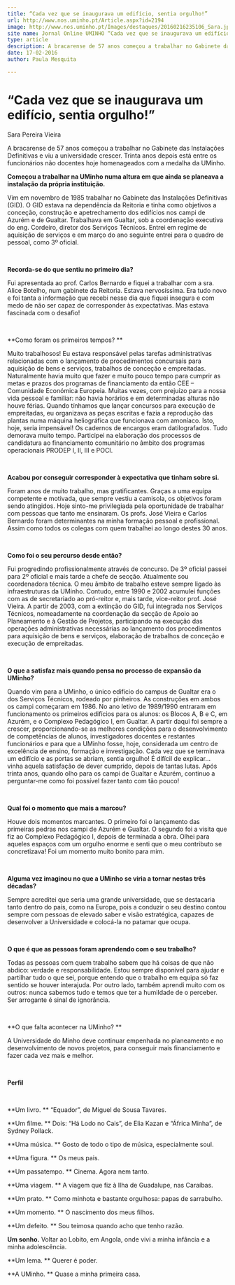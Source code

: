 ```yaml
---
title: “Cada vez que se inaugurava um edifício, sentia orgulho!”
url: http://www.nos.uminho.pt/Article.aspx?id=2194
image: http://www.nos.uminho.pt/Images/destaques/20160216235106_Sara.jpg
site name: Jornal Online UMINHO “Cada vez que se inaugurava um edifício, sentia orgulho!”
type: article
description: A bracarense de 57 anos começou a trabalhar no Gabinete das Instalações Definitivas e viu a universidade crescer. Trinta anos depois está entre os funcionários não docentes hoje homenageados com a medalha da UMinho.
date: 17-02-2016
author: Paula Mesquita

---
```

# “Cada vez que se inaugurava um edifício, sentia orgulho!”


  

Sara Pereira Vieira

A bracarense de 57 anos começou a trabalhar no Gabinete das Instalações Definitivas e viu a universidade crescer. Trinta anos depois está entre os funcionários não docentes hoje homenageados com a medalha da UMinho.

**Começou a trabalhar na UMinho numa altura em que ainda se planeava a instalação da própria instituição.** 

Vim em novembro de 1985 trabalhar no Gabinete das Instalações Definitivas (GID). O GID estava na dependência da Reitoria e tinha como objetivos a conceção, construção e apetrechamento dos edifícios nos campi de Azurém e de Gualtar. Trabalhava em Gualtar, sob a coordenação executiva do eng. Cordeiro, diretor dos Serviços Técnicos. Entrei em regime de aquisição de serviços e em março do ano seguinte entrei para o quadro de pessoal, como 3º oficial. 

 

**Recorda-se do que sentiu no primeiro dia?** 

Fui apresentada ao prof. Carlos Bernardo e fiquei a trabalhar com a sra. Alice Botelho, num gabinete da Reitoria. Estava nervosíssima. Era tudo novo e foi tanta a informação que recebi nesse dia que fiquei insegura e com medo de não ser capaz de corresponder às expectativas. Mas estava fascinada com o desafio!

 

**Como foram os primeiros tempos? ** 

Muito trabalhosos! Eu estava responsável pelas tarefas administrativas relacionadas com o lançamento de procedimentos concursais para aquisição de bens e serviços, trabalhos de conceção e empreitadas. Naturalmente havia muito que fazer e muito pouco tempo para cumprir as metas e prazos dos programas de financiamento da então CEE – Comunidade Económica Europeia. Muitas vezes, com prejuízo para a nossa vida pessoal e familiar: não havia horários e em determinadas alturas não houve férias. Quando tínhamos que lançar concursos para execução de empreitadas, eu organizava as peças escritas e fazia a reprodução das plantas numa máquina heliográfica que funcionava com amoníaco. Isto, hoje, seria impensável! Os cadernos de encargos eram datilografados. Tudo demorava muito tempo. Participei na elaboração dos processos de candidatura ao financiamento comunitário no âmbito dos programas operacionais PRODEP I, II, III e POCI. 

 

**Acabou por conseguir corresponder à expectativa que tinham sobre si.** 

Foram anos de muito trabalho, mas gratificantes. Graças a uma equipa competente e motivada, que sempre vestiu a camisola, os objetivos foram sendo atingidos. Hoje sinto-me privilegiada pela oportunidade de trabalhar com pessoas que tanto me ensinaram. Os profs. José Vieira e Carlos Bernardo foram determinantes na minha formação pessoal e profissional. Assim como todos os colegas com quem trabalhei ao longo destes 30 anos.

 

**Como foi o seu percurso desde então?** 

Fui progredindo profissionalmente através de concurso. De 3º oficial passei para 2º oficial e mais tarde a chefe de secção. Atualmente sou coordenadora técnica. O meu âmbito de trabalho esteve sempre ligado às infraestruturas da UMinho. Contudo, entre 1990 e 2002 acumulei funções com as de secretariado ao pró-reitor e, mais tarde, vice-reitor prof. José Vieira. A partir de 2003, com a extinção do GID, fui integrada nos Serviços Técnicos, nomeadamente na coordenação da secção de Apoio ao Planeamento e à Gestão de Projetos, participando na execução das operações administrativas necessárias ao lançamento dos procedimentos para aquisição de bens e serviços, elaboração de trabalhos de conceção e execução de empreitadas.

 

**O que a satisfaz mais quando pensa no processo de expansão da UMinho?** 

Quando vim para a UMinho, o único edifício do campus de Gualtar era o dos Serviços Técnicos, rodeado por pinheiros. As construções em ambos os campi começaram em 1986. No ano letivo de 1989/1990 entraram em funcionamento os primeiros edifícios para os alunos: os Blocos A, B e C, em Azurém, e o Complexo Pedagógico I, em Gualtar. A partir daqui foi sempre a crescer, proporcionando-se as melhores condições para o desenvolvimento de competências de alunos, investigadores docentes e restantes funcionários e para que a UMinho fosse, hoje, considerada um centro de excelência de ensino, formação e investigação. Cada vez que se terminava um edifício e as portas se abriam, sentia orgulho! É difícil de explicar… vinha aquela satisfação de dever cumprido, depois de tantas lutas. Após trinta anos, quando olho para os campi de Gualtar e Azurém, continuo a perguntar-me como foi possível fazer tanto com tão pouco!

 

**Qual foi o momento que mais a marcou?** 

Houve dois momentos marcantes. O primeiro foi o lançamento das primeiras pedras nos campi de Azurém e Gualtar. O segundo foi a visita que fiz ao Complexo Pedagógico I, depois de terminada a obra. Olhei para aqueles espaços com um orgulho enorme e senti que o meu contributo se concretizava! Foi um momento muito bonito para mim.

 

**Alguma vez imaginou no que a UMinho se viria a tornar nestas três décadas?** 

Sempre acreditei que seria uma grande universidade, que se destacaria tanto dentro do país, como na Europa, pois a conduzir o seu destino contou sempre com pessoas de elevado saber e visão estratégica, capazes de desenvolver a Universidade e colocá-la no patamar que ocupa.

 

**O que é que as pessoas foram aprendendo com o seu trabalho?** 

Todas as pessoas com quem trabalho sabem que há coisas de que não abdico: verdade e responsabilidade. Estou sempre disponível para ajudar e partilhar tudo o que sei, porque entendo que o trabalho em equipa só faz sentido se houver interajuda. Por outro lado, também aprendi muito com os outros: nunca sabemos tudo e temos que ter a humildade de o perceber. Ser arrogante é sinal de ignorância. 

 

**O que falta acontecer na UMinho? ** 

A Universidade do Minho deve continuar empenhada no planeamento e no desenvolvimento de novos projetos, para conseguir mais financiamento e fazer cada vez mais e melhor.

 

**Perfil** 

 

**Um livro. ** “Equador”, de Miguel de Sousa Tavares.

**Um filme. ** Dois: “Há Lodo no Cais”, de Elia Kazan e “África Minha”, de Sydney Pollack.

**Uma música. ** Gosto de todo o tipo de música, especialmente soul.

**Uma figura. ** Os meus pais.

**Um passatempo. ** Cinema. Agora nem tanto.

**Uma viagem. ** A viagem que fiz à Ilha de Guadalupe, nas Caraíbas.

**Um prato. ** Como minhota e bastante orgulhosa: papas de sarrabulho.

**Um momento. ** O nascimento dos meus filhos.

**Um defeito. ** Sou teimosa quando acho que tenho razão.

**Um sonho.**  Voltar ao Lobito, em Angola, onde vivi a minha infância e a minha adolescência.

**Um lema. ** Querer é poder.

**A UMinho. ** Quase a minha primeira casa.
 

 

